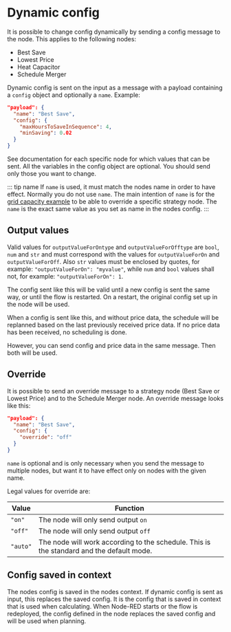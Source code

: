 # Dynamic config

It is possible to change config dynamically by sending a config message to the node.
This applies to the following nodes:

- Best Save
- Lowest Price
- Heat Capacitor
- Schedule Merger

<AdsenseAdd type="artikkel"/>

Dynamic config is sent on the input as a message with a payload containing a `config` object and optionally a `name`.
Example:

```json
"payload": {
  "name": "Best Save",
  "config": {
    "maxHoursToSaveInSequence": 4,
    "minSaving": 0.02
  }
}
```

See documentation for each specific node for which values that can be sent.
All the variables in the config object are optional. You should send only those you want to change.

::: tip name
If `name` is used, it must match the nodes name in order to have effect. Normally you do not use `name`.
The main intention of `name` is for the [grid capacity example](../examples/example-grid-tariff-capacity-part.md)
to be able to override a specific strategy node.
The `name` is the exact same value as you set as name in the nodes config.
:::

###

<AdsenseAdd type="artikkel"/>

## Output values

Valid values for `outputValueForOntype` and `outputValueForOfftype` are `bool`, `num` and `str` and must correspond
with the values for `outputValueForOn` and `outputValueForOff`. Also `str` values must be enclosed by quotes, for example:
`"outputValueForOn": "myvalue"`, while `num` and `bool` values shall not, for example: `"outputValueForOn": 1`.

The config sent like this will be valid until a new config is sent the same way, or until the flow is restarted. On a restart, the original config set up in the node will be used.

When a config is sent like this, and without price data, the schedule will be replanned based on the last previously received price data. If no price data has been received, no scheduling is done.

However, you can send config and price data in the same message. Then both will be used.

<AdsenseAdd type="artikkel"/>

## Override

It is possible to send an override message to a strategy node (Best Save or Lowest Price) and to the Schedule Merger node.
An override message looks like this:

```json
"payload": {
  "name": "Best Save",
  "config": {
    "override": "off"
  }
}
```

`name` is optional and is only necessary when you send the message to multiple nodes, but want it to have effect only on
nodes with the given name.

Legal values for override are:

| Value    | Function                                                                                 |
| -------- | ---------------------------------------------------------------------------------------- |
| `"on"`   | The node will only send output `on`                                                      |
| `"off"`  | The node will only send output `off`                                                     |
| `"auto"` | The node will work according to the schedule. This is the standard and the default mode. |

<AdsenseAdd type="artikkel"/>

## Config saved in context

The nodes config is saved in the nodes context.
If dynamic config is sent as input, this replaces the saved config.
It is the config that is saved in context that is used when calculating.
When Node-RED starts or the flow is redeployed, the config defined in the node replaces the saved config and will be used when planning.

###

<AdsenseAdd type="nederst"/>
